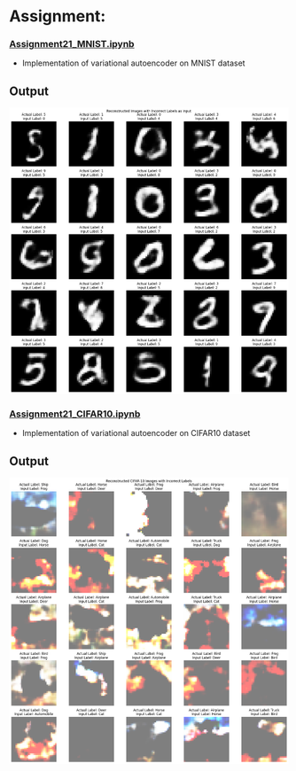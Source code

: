 # Assignment:

### [Assignment21_MNIST.ipynb](https://github.com/mrrahul011/ERAV2/blob/main/Assignment21_VAE/Assignment21_MNIST.ipynb)
- Implementation of variational autoencoder on MNIST dataset

## Output

![Output Sample](https://github.com/mrrahul011/ERAV2/blob/main/Assignment21_VAE/mnist_vae_output.png)

### [Assignment21_CIFAR10.ipynb](https://github.com/mrrahul011/ERAV2/blob/main/Assignment21_VAE/Assignment21_CIFAR10.ipynb)
- Implementation of variational autoencoder on CIFAR10 dataset

## Output

![Output Sample](https://github.com/mrrahul011/ERAV2/blob/main/Assignment21_VAE/cifar10_var_output.png)
